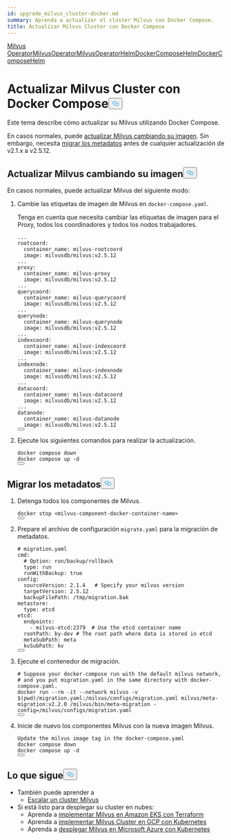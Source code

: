 ```yaml
---
id: upgrade_milvus_cluster-docker.md
summary: Aprenda a actualizar el clúster Milvus con Docker Compose.
title: Actualizar Milvus Cluster con Docker Compose
---
```

<div class="tab-wrapper"><a href="/docs/es/upgrade_milvus_standalone-operator.md" class=''>Milvus OperatorMilvus</a><a href="/docs/es/upgrade_milvus_cluster-operator.md" class=''>OperatorMilvus</a><a href="/docs/es/configure-helm.md" class=''>OperatorHelmDocker</a><a href="/docs/es/upgrade_milvus_standalone-helm.md" class=''>ComposeHelmDocker</a><a href="/docs/es/upgrade_milvus_cluster-helm.md" class=''>ComposeHelm</a></div>
<h1 id="Upgrade-Milvus-Cluster-with-Docker-Compose" class="common-anchor-header">Actualizar Milvus Cluster con Docker Compose<button data-href="#Upgrade-Milvus-Cluster-with-Docker-Compose" class="anchor-icon" translate="no">
      <svg translate="no"
        aria-hidden="true"
        focusable="false"
        height="20"
        version="1.1"
        viewBox="0 0 16 16"
        width="16"
      >
        <path
          fill="#0092E4"
          fill-rule="evenodd"
          d="M4 9h1v1H4c-1.5 0-3-1.69-3-3.5S2.55 3 4 3h4c1.45 0 3 1.69 3 3.5 0 1.41-.91 2.72-2 3.25V8.59c.58-.45 1-1.27 1-2.09C10 5.22 8.98 4 8 4H4c-.98 0-2 1.22-2 2.5S3 9 4 9zm9-3h-1v1h1c1 0 2 1.22 2 2.5S13.98 12 13 12H9c-.98 0-2-1.22-2-2.5 0-.83.42-1.64 1-2.09V6.25c-1.09.53-2 1.84-2 3.25C6 11.31 7.55 13 9 13h4c1.45 0 3-1.69 3-3.5S14.5 6 13 6z"
        ></path>
      </svg>
    </button></h1><p>Este tema describe cómo actualizar su Milvus utilizando Docker Compose.</p>
<p>En casos normales, puede <a href="#Upgrade-Milvus-by-changing-its-image">actualizar Milvus cambiando su imagen</a>. Sin embargo, necesita <a href="#Migrate-the-metadata">migrar los metadatos</a> antes de cualquier actualización de v2.1.x a v2.5.12.</p>
<h2 id="Upgrade-Milvus-by-changing-its-image" class="common-anchor-header">Actualizar Milvus cambiando su imagen<button data-href="#Upgrade-Milvus-by-changing-its-image" class="anchor-icon" translate="no">
      <svg translate="no"
        aria-hidden="true"
        focusable="false"
        height="20"
        version="1.1"
        viewBox="0 0 16 16"
        width="16"
      >
        <path
          fill="#0092E4"
          fill-rule="evenodd"
          d="M4 9h1v1H4c-1.5 0-3-1.69-3-3.5S2.55 3 4 3h4c1.45 0 3 1.69 3 3.5 0 1.41-.91 2.72-2 3.25V8.59c.58-.45 1-1.27 1-2.09C10 5.22 8.98 4 8 4H4c-.98 0-2 1.22-2 2.5S3 9 4 9zm9-3h-1v1h1c1 0 2 1.22 2 2.5S13.98 12 13 12H9c-.98 0-2-1.22-2-2.5 0-.83.42-1.64 1-2.09V6.25c-1.09.53-2 1.84-2 3.25C6 11.31 7.55 13 9 13h4c1.45 0 3-1.69 3-3.5S14.5 6 13 6z"
        ></path>
      </svg>
    </button></h2><p>En casos normales, puede actualizar Milvus del siguiente modo:</p>
<ol>
<li><p>Cambie las etiquetas de imagen de Milvus en <code translate="no">docker-compose.yaml</code>.</p>
<p>Tenga en cuenta que necesita cambiar las etiquetas de imagen para el Proxy, todos los coordinadores y todos los nodos trabajadores.</p>
<pre><code translate="no" class="language-yaml"><span class="hljs-string">...</span>
<span class="hljs-attr">rootcoord:</span>
  <span class="hljs-attr">container_name:</span> <span class="hljs-string">milvus-rootcoord</span>
  <span class="hljs-attr">image:</span> <span class="hljs-string">milvusdb/milvus:v2.5.12</span>
<span class="hljs-string">...</span>
<span class="hljs-attr">proxy:</span>
  <span class="hljs-attr">container_name:</span> <span class="hljs-string">milvus-proxy</span>
  <span class="hljs-attr">image:</span> <span class="hljs-string">milvusdb/milvus:v2.5.12</span>
<span class="hljs-string">...</span>
<span class="hljs-attr">querycoord:</span>
  <span class="hljs-attr">container_name:</span> <span class="hljs-string">milvus-querycoord</span>
  <span class="hljs-attr">image:</span> <span class="hljs-string">milvusdb/milvus:v2.5.12</span>  
<span class="hljs-string">...</span>
<span class="hljs-attr">querynode:</span>
  <span class="hljs-attr">container_name:</span> <span class="hljs-string">milvus-querynode</span>
  <span class="hljs-attr">image:</span> <span class="hljs-string">milvusdb/milvus:v2.5.12</span>
<span class="hljs-string">...</span>
<span class="hljs-attr">indexcoord:</span>
  <span class="hljs-attr">container_name:</span> <span class="hljs-string">milvus-indexcoord</span>
  <span class="hljs-attr">image:</span> <span class="hljs-string">milvusdb/milvus:v2.5.12</span>
<span class="hljs-string">...</span>
<span class="hljs-attr">indexnode:</span>
  <span class="hljs-attr">container_name:</span> <span class="hljs-string">milvus-indexnode</span>
  <span class="hljs-attr">image:</span> <span class="hljs-string">milvusdb/milvus:v2.5.12</span> 
<span class="hljs-string">...</span>
<span class="hljs-attr">datacoord:</span>
  <span class="hljs-attr">container_name:</span> <span class="hljs-string">milvus-datacoord</span>
  <span class="hljs-attr">image:</span> <span class="hljs-string">milvusdb/milvus:v2.5.12</span>   
<span class="hljs-string">...</span>
<span class="hljs-attr">datanode:</span>
  <span class="hljs-attr">container_name:</span> <span class="hljs-string">milvus-datanode</span>
  <span class="hljs-attr">image:</span> <span class="hljs-string">milvusdb/milvus:v2.5.12</span>
<button class="copy-code-btn"></button></code></pre></li>
<li><p>Ejecute los siguientes comandos para realizar la actualización.</p>
<pre><code translate="no" class="language-shell">docker compose down
docker compose up -d
<button class="copy-code-btn"></button></code></pre></li>
</ol>
<h2 id="Migrate-the-metadata" class="common-anchor-header">Migrar los metadatos<button data-href="#Migrate-the-metadata" class="anchor-icon" translate="no">
      <svg translate="no"
        aria-hidden="true"
        focusable="false"
        height="20"
        version="1.1"
        viewBox="0 0 16 16"
        width="16"
      >
        <path
          fill="#0092E4"
          fill-rule="evenodd"
          d="M4 9h1v1H4c-1.5 0-3-1.69-3-3.5S2.55 3 4 3h4c1.45 0 3 1.69 3 3.5 0 1.41-.91 2.72-2 3.25V8.59c.58-.45 1-1.27 1-2.09C10 5.22 8.98 4 8 4H4c-.98 0-2 1.22-2 2.5S3 9 4 9zm9-3h-1v1h1c1 0 2 1.22 2 2.5S13.98 12 13 12H9c-.98 0-2-1.22-2-2.5 0-.83.42-1.64 1-2.09V6.25c-1.09.53-2 1.84-2 3.25C6 11.31 7.55 13 9 13h4c1.45 0 3-1.69 3-3.5S14.5 6 13 6z"
        ></path>
      </svg>
    </button></h2><ol>
<li><p>Detenga todos los componentes de Milvus.</p>
<pre><code translate="no">docker stop <span class="hljs-tag">&lt;<span class="hljs-name">milvus-component-docker-container-name</span>&gt;</span>
<button class="copy-code-btn"></button></code></pre></li>
<li><p>Prepare el archivo de configuración <code translate="no">migrate.yaml</code> para la migración de metadatos.</p>
<pre><code translate="no" class="language-yaml"><span class="hljs-comment"># migration.yaml</span>
<span class="hljs-attr">cmd:</span>
  <span class="hljs-comment"># Option: run/backup/rollback</span>
  <span class="hljs-attr">type:</span> <span class="hljs-string">run</span>
  <span class="hljs-attr">runWithBackup:</span> <span class="hljs-literal">true</span>
<span class="hljs-attr">config:</span>
  <span class="hljs-attr">sourceVersion:</span> <span class="hljs-number">2.1</span><span class="hljs-number">.4</span>   <span class="hljs-comment"># Specify your milvus version</span>
  <span class="hljs-attr">targetVersion:</span> <span class="hljs-number">2.5</span><span class="hljs-number">.12</span>
  <span class="hljs-attr">backupFilePath:</span> <span class="hljs-string">/tmp/migration.bak</span>
<span class="hljs-attr">metastore:</span>
  <span class="hljs-attr">type:</span> <span class="hljs-string">etcd</span>
<span class="hljs-attr">etcd:</span>
  <span class="hljs-attr">endpoints:</span>
    <span class="hljs-bullet">-</span> <span class="hljs-string">milvus-etcd:2379</span>  <span class="hljs-comment"># Use the etcd container name</span>
  <span class="hljs-attr">rootPath:</span> <span class="hljs-string">by-dev</span> <span class="hljs-comment"># The root path where data is stored in etcd</span>
  <span class="hljs-attr">metaSubPath:</span> <span class="hljs-string">meta</span>
  <span class="hljs-attr">kvSubPath:</span> <span class="hljs-string">kv</span>
<button class="copy-code-btn"></button></code></pre></li>
<li><p>Ejecute el contenedor de migración.</p>
<pre><code translate="no"><span class="hljs-comment"># Suppose your docker-compose run with the default milvus network,</span>
<span class="hljs-comment"># and you put migration.yaml in the same directory with docker-compose.yaml.</span>
docker run --<span class="hljs-built_in">rm</span> -it --network milvus -v $(<span class="hljs-built_in">pwd</span>)/migration.yaml:/milvus/configs/migration.yaml milvus/meta-migration:v2.2.0 /milvus/bin/meta-migration -config=/milvus/configs/migration.yaml
<button class="copy-code-btn"></button></code></pre></li>
<li><p>Inicie de nuevo los componentes Milvus con la nueva imagen Milvus.</p>
<pre><code translate="no">Update the milvus <span class="hljs-selector-tag">image</span> tag in the docker-compose<span class="hljs-selector-class">.yaml</span>
docker compose down
docker compose up -d
<button class="copy-code-btn"></button></code></pre></li>
</ol>
<h2 id="Whats-next" class="common-anchor-header">Lo que sigue<button data-href="#Whats-next" class="anchor-icon" translate="no">
      <svg translate="no"
        aria-hidden="true"
        focusable="false"
        height="20"
        version="1.1"
        viewBox="0 0 16 16"
        width="16"
      >
        <path
          fill="#0092E4"
          fill-rule="evenodd"
          d="M4 9h1v1H4c-1.5 0-3-1.69-3-3.5S2.55 3 4 3h4c1.45 0 3 1.69 3 3.5 0 1.41-.91 2.72-2 3.25V8.59c.58-.45 1-1.27 1-2.09C10 5.22 8.98 4 8 4H4c-.98 0-2 1.22-2 2.5S3 9 4 9zm9-3h-1v1h1c1 0 2 1.22 2 2.5S13.98 12 13 12H9c-.98 0-2-1.22-2-2.5 0-.83.42-1.64 1-2.09V6.25c-1.09.53-2 1.84-2 3.25C6 11.31 7.55 13 9 13h4c1.45 0 3-1.69 3-3.5S14.5 6 13 6z"
        ></path>
      </svg>
    </button></h2><ul>
<li>También puede aprender a<ul>
<li><a href="/docs/es/scaleout.md">Escalar un cluster Milvus</a></li>
</ul></li>
<li>Si está listo para desplegar su cluster en nubes:<ul>
<li>Aprenda a <a href="/docs/es/eks.md">implementar Milvus en Amazon EKS con Terraform</a></li>
<li>Aprenda a <a href="/docs/es/gcp.md">implementar Milvus Cluster en GCP con Kubernetes</a></li>
<li>Aprenda a <a href="/docs/es/azure.md">desplegar Milvus en Microsoft Azure con Kubernetes</a></li>
</ul></li>
</ul>

